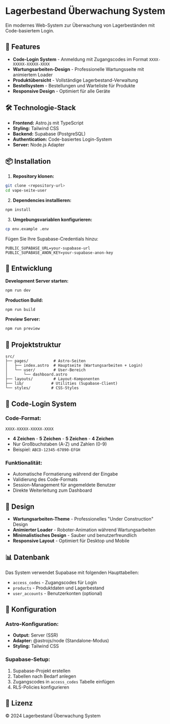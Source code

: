 # Lagerbestand Überwachung System

Ein modernes Web-System zur Überwachung von Lagerbeständen mit Code-basiertem Login.

## 🚀 Features

- **Code-Login System** - Anmeldung mit Zugangscodes im Format `XXXX-XXXXX-XXXXX-XXXX`
- **Wartungsarbeiten-Design** - Professionelle Wartungsseite mit animiertem Loader
- **Produktübersicht** - Vollständige Lagerbestand-Verwaltung
- **Bestellsystem** - Bestellungen und Warteliste für Produkte
- **Responsive Design** - Optimiert für alle Geräte

## 🛠️ Technologie-Stack

- **Frontend:** Astro.js mit TypeScript
- **Styling:** Tailwind CSS
- **Backend:** Supabase (PostgreSQL)
- **Authentication:** Code-basiertes Login-System
- **Server:** Node.js Adapter

## 📦 Installation

1. **Repository klonen:**
```bash
git clone <repository-url>
cd vape-seite-user
```

2. **Dependencies installieren:**
```bash
npm install
```

3. **Umgebungsvariablen konfigurieren:**
```bash
cp env.example .env
```
Fügen Sie Ihre Supabase-Credentials hinzu:
```env
PUBLIC_SUPABASE_URL=your-supabase-url
PUBLIC_SUPABASE_ANON_KEY=your-supabase-anon-key
```

## 🚀 Entwicklung

**Development Server starten:**
```bash
npm run dev
```

**Production Build:**
```bash
npm run build
```

**Preview Server:**
```bash
npm run preview
```

## 📁 Projektstruktur

```
src/
├── pages/           # Astro-Seiten
│   ├── index.astro  # Hauptseite (Wartungsarbeiten + Login)
│   └── user/        # User-Bereich
│       └── dashboard.astro
├── layouts/         # Layout-Komponenten
├── lib/            # Utilities (Supabase-Client)
└── styles/         # CSS-Styles
```

## 🔐 Code-Login System

### Code-Format:
```
XXXX-XXXXX-XXXXX-XXXX
```
- **4 Zeichen** - **5 Zeichen** - **5 Zeichen** - **4 Zeichen**
- Nur Großbuchstaben (A-Z) und Zahlen (0-9)
- Beispiel: `ABCD-12345-67890-EFGH`

### Funktionalität:
- Automatische Formatierung während der Eingabe
- Validierung des Code-Formats
- Session-Management für angemeldete Benutzer
- Direkte Weiterleitung zum Dashboard

## 🎨 Design

- **Wartungsarbeiten-Theme** - Professionelles "Under Construction" Design
- **Animierter Loader** - Roboter-Animation während Wartungsarbeiten
- **Minimalistisches Design** - Sauber und benutzerfreundlich
- **Responsive Layout** - Optimiert für Desktop und Mobile

## 📊 Datenbank

Das System verwendet Supabase mit folgenden Haupttabellen:
- `access_codes` - Zugangscodes für Login
- `products` - Produktdaten und Lagerbestand
- `user_accounts` - Benutzerkonten (optional)

## 🔧 Konfiguration

### Astro-Konfiguration:
- **Output:** Server (SSR)
- **Adapter:** @astrojs/node (Standalone-Modus)
- **Styling:** Tailwind CSS

### Supabase-Setup:
1. Supabase-Projekt erstellen
2. Tabellen nach Bedarf anlegen
3. Zugangscodes in `access_codes` Tabelle einfügen
4. RLS-Policies konfigurieren

## 📝 Lizenz

© 2024 Lagerbestand Überwachung System
